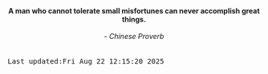 
<div align="center"><b><span>A man who cannot tolerate small misfortunes can never accomplish great things.</span></b><br><br><i> - Chinese Proverb</i></div>
<br><br><kbd>Last updated:Fri Aug 22 12:15:20 2025</kbd>